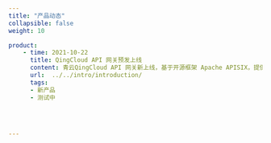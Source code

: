 ```yaml
---
title: "产品动态"
collapsible: false
weight: 10

product:
    - time: 2021-10-22
      title: QingCloud API 网关预发上线
      content: 青云QingCloud API 网关新上线，基于开源框架 Apache APISIX，提供 API 托管服务，包括创建、维护、发布、运行、下线等 API 的完整生命周期管理。
      url:  ../../intro/introduction/
      tags:
      - 新产品
      - 测试中
      


    
---
```


